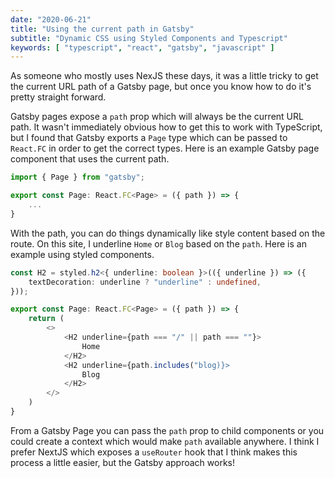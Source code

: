 ```yaml
---
date: "2020-06-21"
title: "Using the current path in Gatsby"
subtitle: "Dynamic CSS using Styled Components and Typescript"
keywords: [ "typescript", "react", "gatsby", "javascript" ]
---
```


As someone who mostly uses NexJS these days, it was a little tricky to get the current URL path of a Gatsby page, but once you know how to do it's pretty straight forward.

Gatsby pages expose a `path` prop which will always be the current URL path. It wasn't immediately obvious how to get this to work with TypeScript, but I found that Gatsby exports a `Page` type which can be passed to `React.FC` in order to get the correct types. Here is an example Gatsby page component that uses the current path.

```typescript
import { Page } from "gatsby";

export const Page: React.FC<Page> = ({ path }) => {
    ...
}
```

With the path, you can do things dynamically like style content based on the route. On this site, I underline `Home` or `Blog` based on the `path`. Here is an example using styled components.

```typescript
const H2 = styled.h2<{ underline: boolean }>(({ underline }) => ({
    textDecoration: underline ? "underline" : undefined,
}));

export const Page: React.FC<Page> = ({ path }) => {
    return (
        <>
            <H2 underline={path === "/" || path === ""}>
                Home
            </H2>
            <H2 underline={path.includes("blog)}>
                Blog
            </H2>
        </>
    )
}
```

From a Gatsby Page you can pass the `path` prop to child components or you could create a context which would make `path` available anywhere. I think I prefer NextJS which exposes a `useRouter` hook that I think makes this process a little easier, but the Gatsby approach works!
